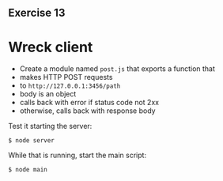 ## Exercise 13

# Wreck client

* Create a module named `post.js` that exports a function that
* makes HTTP POST requests
* to `http://127.0.0.1:3456/path`
* body is an object
* calls back with error if status code not 2xx
* otherwise, calls back with response body

Test it starting the server:

```
$ node server
```

While that is running, start the main script:

```
$ node main
```
